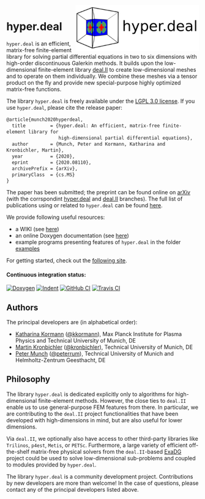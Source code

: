 <img align="right" width="324" height="120" src="doc/pictures/logo.png">

# hyper.deal

`hyper.deal` is an efficient, matrix-free finite-element library for solving
partial differential equations in two to six dimensions with high-order
discontinuous Galerkin methods. It builds upon the low-dimensional
finite-element library [deal.II](https://www.dealii.org/) to create low-dimensional
meshes and to operate on them individually. We combine these meshes via a tensor
product on the fly and provide new special-purpose highly optimized matrix-free
functions.

The library `hyper.deal` is freely available under the [LGPL 3.0 license](LICENSE.MD).
If you use `hyper.deal`, please cite the release paper:
```
@article{munch2020hyperdeal,
  title         = {hyper.deal: An efficient, matrix-free finite-element library for
                   high-dimensional partial differential equations},
  author        = {Munch, Peter and Kormann, Katharina and Kronbichler, Martin},
  year          = {2020},
  eprint        = {2020.08110},
  archivePrefix = {arXiv},
  primaryClass  = {cs.MS}
}
```
The paper has been submitted; the preprint can be found online on [arXiv](https://arxiv.org/abs/2002.08110)
(with the corrspondint [hyper.deal](https://github.com/hyperdeal/hyperdeal/tree/paper_release) 
and [deal.II](https://github.com/hyperdeal/dealii/tree/paper_release) branches).
The full list of publications using or related to `hyper.deal` can be found
[here](../../wiki/Publications).

We provide following useful resources:
- a WIKI (see [here](../../wiki/home))
- an online Doxygen documentation (see [here](https://hyperdeal.github.io/hyperdeal/))
- example programs presenting features of `hyper.deal` in the  folder [examples](examples)


For getting started, check out the [following site](../../wiki/Getting-started).

#### Continuous integration status:

[![Doxygen](https://github.com/hyperdeal/hyperdeal/workflows/Doxygen/badge.svg)](https://github.com/hyperdeal/hyperdeal/actions?query=workflow%3ADoxygen)
[![Indent](https://github.com/hyperdeal/hyperdeal/workflows/Indent/badge.svg)](https://github.com/hyperdeal/hyperdeal/actions?query=workflow%3AIndent)
[![GitHub CI](https://github.com/hyperdeal/hyperdeal/workflows/GitHub%20CI/badge.svg)](https://github.com/hyperdeal/hyperdeal/actions?query=workflow%3A%22GitHub+CI%22)
[![Travis CI](https://img.shields.io/travis/hyperdeal/hyperdeal/master.svg?label=Travis+CI)](https://travis-ci.org/hyperdeal/hyperdeal)

## Authors

The principal developers are (in alphabetical order):

- [Katharina Kormann](https://www-m16.ma.tum.de/Allgemeines/KatharinaKormann) ([@kkormann](https://github.com/kkormann)), Max Planck Institute for Plasma Physics and Technical University of Munich, DE
- [Martin Kronbichler](https://www.lnm.mw.tum.de/staff/martin-kronbichler/) ([@kronbichler](https://github.com/kronbichler)), Technical University of Munich, DE
- [Peter Munch](https://www.lnm.mw.tum.de/staff/peter-muench/) ([@peterrum](https://github.com/peterrum)), Technical University of Munich and Helmholtz-Zentrum Geesthacht, DE

## Philosophy

The library `hyper.deal` is dedicated explicitly only to algorithms for high-dimensional finite-element methods. However, the close ties to `deal.II` enable us to use general-purpose FEM features from there. In particular, we are contributing to the `deal.II` project functionalities that have been developed with high-dimensions in mind, but are also useful for lower dimensions.

Via `deal.II`, we optionally also have access to other third-party libraries like `Trilinos`, `p4est`, `Metis`, or `PETSc`. Furthermore, a large variety of efficient off-the-shelf matrix-free physical solvers from the `deal.II`-based [ExaDG](https://github.com/exadg/exadg) project could be used to solve low-dimensional sub-problems and coupled to modules provided by `hyper.deal`.

The library `hyper.deal` is a community development project. Contributions by new developers are more than welcome! In the case of questions, please contact any of the principal developers listed above.
